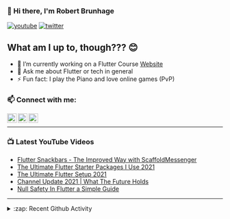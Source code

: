 ### 👋 Hi there, I'm Robert Brunhage

[![youtube](https://img.shields.io/static/v1?label=@RobertBrunhage&message=Subscribe&logo=YouTube&color=FF0000&style=for-the-badge)](http://bit.ly/2SUyRhx)
[![twitter](https://img.shields.io/twitter/follow/robertbrunhage?color=%231DA1F2&logo=twitter&style=for-the-badge)](https://twitter.com/intent/follow?original_referer=https%3A%2F%2Fgithub.com%2Frobertbrunhage&screen_name=robertbrunhage)

## What am I up to, though??? 😊
- 🔭 I’m currently working on a Flutter Course [Website](https://robertbrunhage.com)
- 💬 Ask me about Flutter or tech in general
- ⚡ Fun fact: I play the Piano and love online games (PvP)

### 📫 Connect with me:

[<img align="left" alt="RobertBrunhage | YouTube" width="22px" src="https://cdn.jsdelivr.net/npm/simple-icons@v3/icons/youtube.svg" />][youtube]
[<img align="left" alt="RobertBrunhage | Twitter" width="22px" src="https://cdn.jsdelivr.net/npm/simple-icons@v3/icons/twitter.svg" />][twitter]
[<img align="left" alt="RobertBrunhageDev | Instagram" width="22px" src="https://cdn.jsdelivr.net/npm/simple-icons@v3/icons/instagram.svg" />][instagram]

<br />

---

### 📺 Latest YouTube Videos
<!-- YOUTUBE:START -->
- [Flutter Snackbars - The Improved Way with ScaffoldMessenger](https://www.youtube.com/watch?v=4GTtCFeaSmI)
- [The Ultimate Flutter Starter Packages I Use 2021](https://www.youtube.com/watch?v=zk-TkfPr3Z0)
- [The Ultimate Flutter Setup 2021](https://www.youtube.com/watch?v=HhumfOSYFNc)
- [Channel Update 2021 | What The Future Holds](https://www.youtube.com/watch?v=MzyDf4FT6LY)
- [Null Safety In Flutter a Simple Guide](https://www.youtube.com/watch?v=cSC4o3cKo0Y)
<!-- YOUTUBE:END -->

---

<details>
  <summary>:zap: Recent Github Activity</summary>
  
<!--START_SECTION:activity-->
1. ❗️ Opened issue [#13](https://github.com/RobertBrunhage/website/issues/13) in [RobertBrunhage/website](https://github.com/RobertBrunhage/website)
2. ❗️ Opened issue [#78](https://github.com/iamcco/coc-flutter/issues/78) in [iamcco/coc-flutter](https://github.com/iamcco/coc-flutter)
3. 🎉 Merged PR [#2](https://github.com/vanessahjerpe/personal-portfolio/pull/2) in [vanessahjerpe/personal-portfolio](https://github.com/vanessahjerpe/personal-portfolio)
4. 💪 Opened PR [#2](https://github.com/vanessahjerpe/personal-portfolio/pull/2) in [vanessahjerpe/personal-portfolio](https://github.com/vanessahjerpe/personal-portfolio)
5. ❌ Closed PR [#1](https://github.com/vanessahjerpe/personal-portfolio/pull/1) in [vanessahjerpe/personal-portfolio](https://github.com/vanessahjerpe/personal-portfolio)
<!--END_SECTION:activity-->

</details>

[twitter]: https://twitter.com/robertbrunhage
[youtube]: https://youtube.com/c/robertbrunhage
[instagram]: https://instagram.com/robertbrunhagedev
